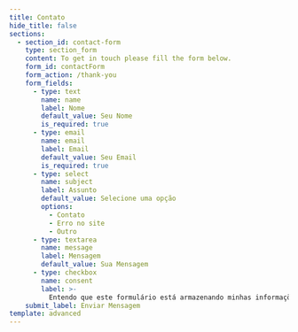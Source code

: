 ```yaml
---
title: Contato
hide_title: false
sections:
  - section_id: contact-form
    type: section_form
    content: To get in touch please fill the form below.
    form_id: contactForm
    form_action: /thank-you
    form_fields:
      - type: text
        name: name
        label: Nome
        default_value: Seu Nome
        is_required: true
      - type: email
        name: email
        label: Email
        default_value: Seu Email
        is_required: true
      - type: select
        name: subject
        label: Assunto
        default_value: Selecione uma opção
        options:
          - Contato
          - Erro no site
          - Outro
      - type: textarea
        name: message
        label: Mensagem
        default_value: Sua Mensagem
      - type: checkbox
        name: consent
        label: >-
          Entendo que este formulário está armazenando minhas informações enviadas para que eu possa ser respondido.
    submit_label: Enviar Mensagem
template: advanced
---
```

